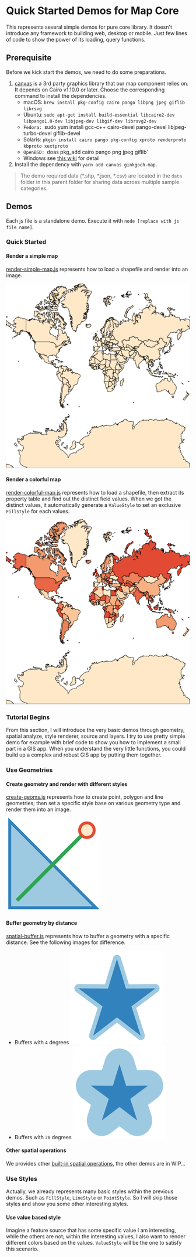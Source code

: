 # Quick Started Demos for Map Core

This represents several simple demos for pure core library. It doesn't introduce any framework to building web, desktop or mobile. Just few lines of code to show the power of its loading, query functions.

## Prerequisite

Before we kick start the demos, we need to do some preparations. 

1. [canvas](https://www.npmjs.com/package/canvas) is a 3rd party graphics library that our map component relies on. It depends on Cairo v1.10.0 or later. Choose the corresponding command to install the dependencies.
   * macOS: `brew install pkg-config cairo pango libpng jpeg giflib librsvg`
   * Ubuntu: `sudo apt-get install build-essential libcairo2-dev libpango1.0-dev libjpeg-dev libgif-dev librsvg2-dev`
   *  `Fedora: `sudo yum install gcc-c++ cairo-devel pango-devel libjpeg-turbo-devel giflib-devel
   * Solaris: `pkgin install cairo pango pkg-config xproto renderproto kbproto xextproto`
   *  `OpenBSD: `doas pkg_add cairo pango png jpeg giflib`
   * Windows see [this wiki](https://github.com/Automattic/node-canvas/wiki/Installation:-Windows) for detail
2. Install the dependency with `yarn add canvas ginkgoch-map`.

> The demo required data (*.shp, *.json, *.csv) are located in the `data` folder in this parent folder for sharing data across multiple sample categories.

## Demos

Each js file is a standalone demo. Execute it with `node [replace with js file name]`.

### Quick Started

#### Render a simple map

[render-simple-map.js](core/quick-started/render-simple-map.js) represents how to load a shapefile and render into an image.

![render-simple-map](core/quick-started/render-simple-map.png)

#### Render a colorful map

[render-colorful-map.js](core/quick-started/render-colorful-map.js) represents how to load a shapefile, then extract its property table and find out the distinct field values. When we got the distinct values, it automatically generate a `ValueStyle` to set an exclusive `FillStyle` for each values. 

![render-colorful-map](core/quick-started/render-colorful-map.png)

### Tutorial Begins

From this section, I will introduce the very basic demos through geometry, spatial analyze, style renderer, source and layers. I try to use pretty simple demo for example with brief code to show you how to implement a small part in a GIS app. When you understand the very little functions, you could build up a complex and robust GIS app by putting them together.

### Use Geometries

#### Create geometry and render with different styles

[create-geoms.js](core/geometries/create-geom.js) represents how to create point, polygon and line geometries; then set a specific style base on various geometry type and render them into an image.

![create-geoms](core/geometries/create-geoms.png)

#### Buffer geometry by distance

[spatial-buffer.js](core/geometries/spatial-buffer.js) represents how to buffer a geometry with a specific distance. See the following images for difference.

* Buffers with `4` degrees
    ![spatial-buffer](core/geometries/spatial-buffer.png)
* Buffers with `20` degrees
    ![spatial-buffer](core/geometries/spatial-buffer-1.png)

#### Other spatial operations
We provides other [built-in spatial operations](https://ginkgoch.com/node-geom/classes/spatialops.html), the other demos are in WIP...

### Use Styles

Actually, we already represents many basic styles within the previous demos. Such as `FillStyle`, `LineStyle` or `PointStyle`. So I will skip those styles and show you some other interesting styles.

#### Use value based style

Imagine a feature source that has some specific value I am interesting, while the others are not; within the interesting values, I also want to render different colors based on the values. `ValueStyle` will be the one to satisfy this scenario.



